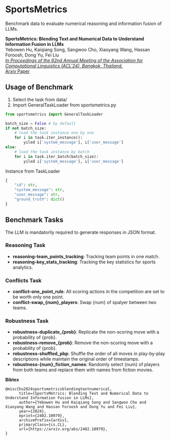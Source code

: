 # SportsMetrics
Benchmark data to evaluate numerical reasoning and information fusion of LLMs.

**SportsMetrics: Blending Text and Numerical Data to Understand Information Fusion in LLMs**  \
Yebowen Hu, Kaiqiang Song, Sangwoo Cho, Xiaoyang Wang, Hassan Foroosh, Dong Yu, Fei Liu   \
[*In Proceedings of the 62nd Annual Meeting of the Association for Computational Linguistics (ACL'24), Bangkok, Thailand.*](https://2024.aclweb.org/program/main_conference_papers/)  \
[Arxiv Paper](https://arxiv.org/abs/2402.10979)

## Usage of Benchmark
1. Select the task from data/
2. Import GeneralTaskLoader from sportsmetrics.py
```python
from sportsmetrics import GeneralTaskLoader

batch_size = False # by default
if not batch_size:
    # load the task instance one by one
    for i in task.iter_instance():
        yiled i['system_message'], i['user_message']
else:
    # load the task instance by batch
    for i in task.iter_batch(batch_size):
        yiled i['system_message'], i['user_message']
```

Instance from TaskLoader
```python
{
    "id": str,
    "system_message": str,
    "user_message": str,
    "ground_truth": dict()
}
```

## Benchmark Tasks

The LLM is mandatorily required to generate responses in JSON format.

### Reasoning Task
- **reasoning-team_points_tracking**: Tracking team points in one match.  
- **reasoning-key_stats_tracking**: Tracking the key statistics for sports analytics.

### Conflicts Task
- **conflict-one_point_rule**: All scoring actions in the competition are set to be worth only one point.  
- **conflict-swap_{num}_players**: Swap {num} of spalyer between two teams.

### Robustness Task
- **robustness-duplicate_{prob}**: Replicate the non-scoring move with a probability of {prob}.  
- **robustness-remove_{prob}**: Remove the non-scoring move with a probability of {prob}.  
- **robustness-shuffled_pbp**: Shuffle the order of all moves in play-by-play descriptions while maintain the original order of timestamps.  
- **robustness-{num}_fiction_names**: Randomly select {num} of players from both teams and replace them with names from fiction movies. 


**Bibtex**
```
@misc{hu2024sportsmetricsblendingtextnumerical,
      title={SportsMetrics: Blending Text and Numerical Data to Understand Information Fusion in LLMs}, 
      author={Yebowen Hu and Kaiqiang Song and Sangwoo Cho and Xiaoyang Wang and Hassan Foroosh and Dong Yu and Fei Liu},
      year={2024},
      eprint={2402.10979},
      archivePrefix={arXiv},
      primaryClass={cs.CL},
      url={https://arxiv.org/abs/2402.10979}, 
}
```
